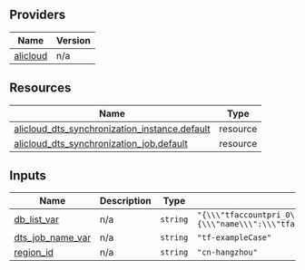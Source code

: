<!-- BEGIN_TF_DOCS -->
## Providers

| Name | Version |
|------|---------|
| <a name="provider_alicloud"></a> [alicloud](#provider\_alicloud) | n/a |

## Resources

| Name | Type |
|------|------|
| [alicloud_dts_synchronization_instance.default](https://registry.terraform.io/providers/hashicorp/alicloud/latest/docs/resources/dts_synchronization_instance) | resource |
| [alicloud_dts_synchronization_job.default](https://registry.terraform.io/providers/hashicorp/alicloud/latest/docs/resources/dts_synchronization_job) | resource |

## Inputs

| Name | Description | Type | Default | Required |
|------|-------------|------|---------|:--------:|
| <a name="input_db_list_var"></a> [db\_list\_var](#input\_db\_list\_var) | n/a | `string` | `"{\\\"tfaccountpri_0\\\":{\\\"name\\\":\\\"tfaccountpri_0\\\",\\\"all\\\":true,\\\"state\\\":\\\"normal\\\"}}"` | no |
| <a name="input_dts_job_name_var"></a> [dts\_job\_name\_var](#input\_dts\_job\_name\_var) | n/a | `string` | `"tf-exampleCase"` | no |
| <a name="input_region_id"></a> [region\_id](#input\_region\_id) | n/a | `string` | `"cn-hangzhou"` | no |
<!-- END_TF_DOCS -->    